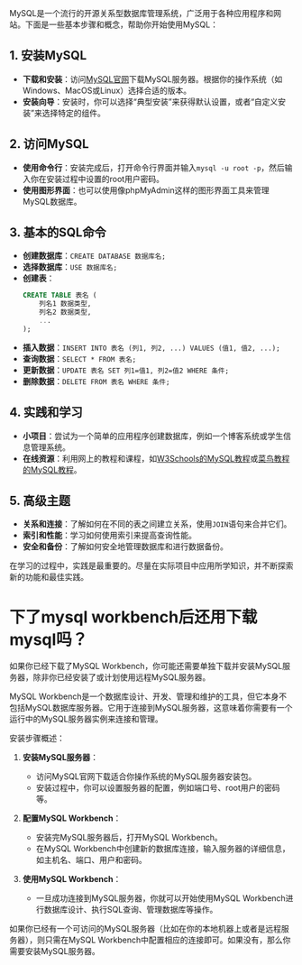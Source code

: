 

MySQL是一个流行的开源关系型数据库管理系统，广泛用于各种应用程序和网站。下面是一些基本步骤和概念，帮助你开始使用MySQL：

## 1. 安装MySQL
- **下载和安装**：访问[MySQL官网](https://www.mysql.com/)下载MySQL服务器。根据你的操作系统（如Windows、MacOS或Linux）选择合适的版本。
- **安装向导**：安装时，你可以选择“典型安装”来获得默认设置，或者“自定义安装”来选择特定的组件。

## 2. 访问MySQL
- **使用命令行**：安装完成后，打开命令行界面并输入`mysql -u root -p`，然后输入你在安装过程中设置的root用户密码。
- **使用图形界面**：也可以使用像phpMyAdmin这样的图形界面工具来管理MySQL数据库。

## 3. 基本的SQL命令
- **创建数据库**：`CREATE DATABASE 数据库名;`
- **选择数据库**：`USE 数据库名;`
- **创建表**：
  ```sql
  CREATE TABLE 表名 (
      列名1 数据类型,
      列名2 数据类型,
      ...
  );
  ```
- **插入数据**：`INSERT INTO 表名 (列1, 列2, ...) VALUES (值1, 值2, ...);`
- **查询数据**：`SELECT * FROM 表名;`
- **更新数据**：`UPDATE 表名 SET 列1=值1, 列2=值2 WHERE 条件;`
- **删除数据**：`DELETE FROM 表名 WHERE 条件;`

## 4. 实践和学习
- **小项目**：尝试为一个简单的应用程序创建数据库，例如一个博客系统或学生信息管理系统。
- **在线资源**：利用网上的教程和课程，如[W3Schools的MySQL教程](https://www.w3schools.com/sql/)或[菜鸟教程的MySQL教程](https://www.runoob.com/mysql/mysql-tutorial.html)。

## 5. 高级主题
- **关系和连接**：了解如何在不同的表之间建立关系，使用`JOIN`语句来合并它们。
- **索引和性能**：学习如何使用索引来提高查询性能。
- **安全和备份**：了解如何安全地管理数据库和进行数据备份。

在学习的过程中，实践是最重要的。尽量在实际项目中应用所学知识，并不断探索新的功能和最佳实践。

# 下了mysql workbench后还用下载mysql吗？

如果你已经下载了MySQL Workbench，你可能还需要单独下载并安装MySQL服务器，除非你已经安装了或计划使用远程MySQL服务器。

MySQL Workbench是一个数据库设计、开发、管理和维护的工具，但它本身不包括MySQL数据库服务器。它用于连接到MySQL服务器，这意味着你需要有一个运行中的MySQL服务器实例来连接和管理。

安装步骤概述：
1. **安装MySQL服务器**：
   - 访问MySQL官网下载适合你操作系统的MySQL服务器安装包。
   - 安装过程中，你可以设置服务器的配置，例如端口号、root用户的密码等。

2. **配置MySQL Workbench**：
   - 安装完MySQL服务器后，打开MySQL Workbench。
   - 在MySQL Workbench中创建新的数据库连接，输入服务器的详细信息，如主机名、端口、用户和密码。

3. **使用MySQL Workbench**：
   - 一旦成功连接到MySQL服务器，你就可以开始使用MySQL Workbench进行数据库设计、执行SQL查询、管理数据库等操作。

如果你已经有一个可访问的MySQL服务器（比如在你的本地机器上或者是远程服务器），则只需在MySQL Workbench中配置相应的连接即可。如果没有，那么你需要安装MySQL服务器。
